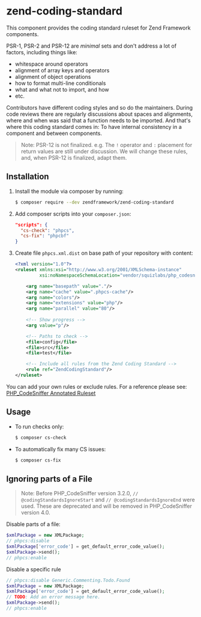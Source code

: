 # zend-coding-standard

This component provides the coding standard ruleset for Zend Framework components.

PSR-1, PSR-2 and PSR-12 are _minimal_ sets and don't address a lot of factors, including things like:

- whitespace around operators
- alignment of array keys and operators
- alignment of object operations
- how to format multi-line conditionals
- what and what not to import, and how
- etc.

Contributors have different coding styles and so do the maintainers. During code reviews there are regularly 
discussions about spaces and alignments, where and when was said that a function needs to be imported. And 
that's where this coding standard comes in: To have internal consistency in a component and between components.

> Note: PSR-12 is not finalized. e.g. The `!` operator and `:` placement for return values are still under  discussion. 
We will change these rules, and, when PSR-12 is finalized, adapt them.

## Installation

1. Install the module via composer by running:

   ```bash
   $ composer require --dev zendframework/zend-coding-standard
   ```

2. Add composer scripts into your `composer.json`:

   ```json
   "scripts": {
     "cs-check": "phpcs",
     "cs-fix": "phpcbf"
   }
   ```

3. Create file `phpcs.xml.dist` on base path of your repository with content:

   ```xml
   <?xml version="1.0"?>
   <ruleset xmlns:xsi="http://www.w3.org/2001/XMLSchema-instance"
            xsi:noNamespaceSchemaLocation="vendor/squizlabs/php_codesniffer/phpcs.xsd">
   
       <arg name="basepath" value="."/>
       <arg name="cache" value=".phpcs-cache"/>
       <arg name="colors"/>
       <arg name="extensions" value="php"/>
       <arg name="parallel" value="80"/>
       
       <!-- Show progress -->
       <arg value="p"/>
   
       <!-- Paths to check -->
       <file>config</file>
       <file>src</file>
       <file>test</file>
   
       <!-- Include all rules from the Zend Coding Standard -->
       <rule ref="ZendCodingStandard"/>
   </ruleset>
   ```

You can add your own rules or exclude rules. For a reference please see: 
[PHP_CodeSniffer Annotated Ruleset](https://github.com/squizlabs/PHP_CodeSniffer/wiki/Annotated-Ruleset)

## Usage

* To run checks only:

  ```bash
  $ composer cs-check
  ```

* To automatically fix many CS issues:

  ```bash
  $ composer cs-fix
  ```

## Ignoring parts of a File

> Note: Before PHP_CodeSniffer version 3.2.0, `// @codingStandardsIgnoreStart` and `// @codingStandardsIgnoreEnd` were
> used. These are deprecated and will be removed in PHP_CodeSniffer version 4.0.

Disable parts of a file:
```php
$xmlPackage = new XMLPackage;
// phpcs:disable
$xmlPackage['error_code'] = get_default_error_code_value();
$xmlPackage->send();
// phpcs:enable
```

Disable a specific rule 
```php
// phpcs:disable Generic.Commenting.Todo.Found
$xmlPackage = new XMLPackage;
$xmlPackage['error_code'] = get_default_error_code_value();
// TODO: Add an error message here.
$xmlPackage->send();
// phpcs:enable
```
